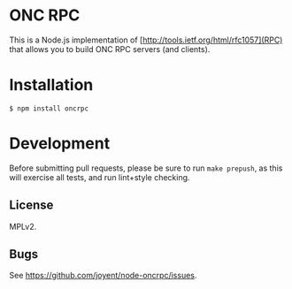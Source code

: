 # ONC RPC

This is a Node.js implementation of [http://tools.ietf.org/html/rfc1057](RPC)
that allows you to build ONC RPC servers (and clients).

# Installation

    $ npm install oncrpc

# Development

Before submitting pull requests, please be sure to run `make prepush`, as this
will exercise all tests, and run lint+style checking.

## License

MPLv2.

## Bugs

See <https://github.com/joyent/node-oncrpc/issues>.
